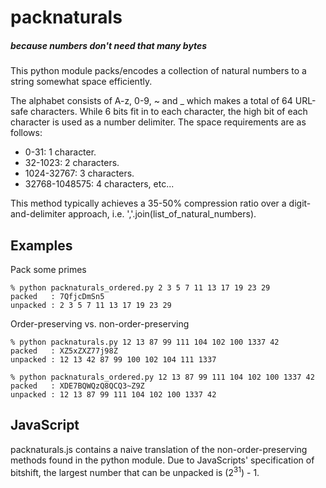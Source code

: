 packnaturals
============

##### because numbers don't need that many bytes


This python module packs/encodes a collection of natural numbers to a string
somewhat space efficiently.

The alphabet consists of A-z, 0-9, ~ and _ which makes a total of 64 URL-safe
characters. While 6 bits fit in to each character, the high bit of each
character is used as a number delimiter. The space requirements are as follows:

* 0-31:          1 character.
* 32-1023:       2 characters.
* 1024-32767:    3 characters.
* 32768-1048575: 4 characters, etc...

This method typically achieves a 35-50% compression ratio over a
digit-and-delimiter approach, i.e. ','.join(list_of_natural_numbers).


Examples
--------

Pack some primes

```
% python packnaturals_ordered.py 2 3 5 7 11 13 17 19 23 29
packed   : 7QfjcDmSn5
unpacked : 2 3 5 7 11 13 17 19 23 29
```

Order-preserving vs. non-order-preserving

```
% python packnaturals.py 12 13 87 99 111 104 102 100 1337 42
packed   : XZ5xZXZ77j98Z
unpacked : 12 13 42 87 99 100 102 104 111 1337

% python packnaturals_ordered.py 12 13 87 99 111 104 102 100 1337 42
packed   : XDE7BQWQzQ8QCQ3~Z9Z
unpacked : 12 13 87 99 111 104 102 100 1337 42
```


JavaScript
----------

packnaturals.js contains a naive translation of the non-order-preserving methods
found in the python module. Due to JavaScripts' specification of bitshift, the
largest number that can be unpacked is (2<sup>31</sup>) - 1.
